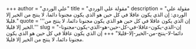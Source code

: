 +++
author = "علي الوردي"
title = "مقولة علي الوردي"
description = "مقولة علي الوردي: إن الذي يكون عاقلا في كل حين هو الذي يكون مجنونا دائما، لا ينتج من الخير إلا قليلا."
quote = '''إن الذي يكون عاقلا في كل حين هو الذي يكون مجنونا دائما، لا ينتج من الخير إلا قليلا.'''
slug = "إن-الذي-يكون-عاقلا-في-كل-حين-هو-الذي-يكون-مجنونا-دائما-لا-ينتج-من-الخير-إلا-قليلا"
+++
إن الذي يكون عاقلا في كل حين هو الذي يكون مجنونا دائما، لا ينتج من الخير إلا قليلا.
